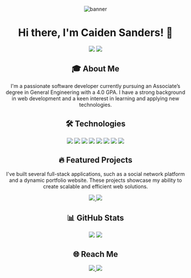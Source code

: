 <p align="center">
  <img src="https://i.imghippo.com/files/o0wUA1715031141.jpg" alt="banner">
</p>

<h1 align="center">Hi there, I'm Caiden Sanders! 👋</h1>

<p align="center">
  <img src="https://badges.pufler.dev/visits/caidenvsanders/caidenvsanders"/> 
  <img src="https://badges.pufler.dev/repos/caidenvsanders"/>
</p>

<h2 align="center">🎓 About Me</h2>
<p align="center">I'm a passionate software developer currently pursuing an Associate’s degree in General Engineering with a 4.0 GPA. I have a strong background in web development and a keen interest in learning and applying new technologies.</p>

<h2 align="center">🛠️ Technologies</h2>
<p align="center">
  <img src="https://img.shields.io/badge/C-00599C?style=flat-square&logo=c&logoColor=white"/>
  <img src="https://img.shields.io/badge/-JavaScript-black?style=flat-square&logo=javascript"/>
  <img src="https://img.shields.io/badge/-React-black?style=flat-square&logo=react"/>
  <img src="https://img.shields.io/badge/-Node.js-black?style=flat-square&logo=node.js"/>
  <img src="https://img.shields.io/badge/-GraphQL-black?style=flat-square&logo=graphql"/>
  <img src="https://img.shields.io/badge/-AWS-black?style=flat-square&logo=amazon-aws"/>
  <img src="https://img.shields.io/badge/-Git-black?style=flat-square&logo=git"/>
  <img src="https://img.shields.io/badge/-GitHub-black?style=flat-square&logo=github"/>
</p>

<h2 align="center">🔥 Featured Projects</h2>
<p align="center">I've built several full-stack applications, such as a social network platform and a dynamic portfolio website. These projects showcase my ability to create scalable and efficient web solutions.</p>
<p align="center">
  <a href="https://github.com/caidenvsanders/portfolio-website">
    <img src="https://github-readme-stats.vercel.app/api/pin/?username=caidenvsanders&repo=portfolio-website&theme=radical" />
  </a>
  <a href="https://github.com/caidenvsanders/cloink-social-network">
    <img src="https://github-readme-stats.vercel.app/api/pin/?username=caidenvsanders&repo=cloink-social-network&theme=radical" />
  </a>
</p>

<h2 align="center">📊 GitHub Stats</h2>
<p align="center">
  <img src="https://github-readme-stats.vercel.app/api?username=caidenvsanders&show_icons=true&theme=radical"/>
  <img src="https://github-readme-stats.vercel.app/api/top-langs/?username=caidenvsanders&layout=compact&theme=radical"/>
</p>

<h2 align="center">🌐 Reach Me</h2>
<p align="center">
  <a href="https://www.linkedin.com/in/caidens">
    <img src="https://img.shields.io/badge/-LinkedIn-blue?style=flat-square&logo=linkedin&logoColor=white&link=https://www.linkedin.com/in/caidens"/>
  </a>
  <a href="mailto:caidenvsanders@gmail.com">
    <img src="https://img.shields.io/badge/-Email-c14438?style=flat-square&logo=Gmail&logoColor=white"/>
  </a>
</p>
